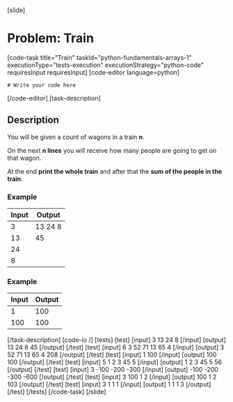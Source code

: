 [slide]
# Problem: Train
[code-task title="Train" taskId="python-fundamentals-arrays-1" executionType="tests-execution" executionStrategy="python-code" requiresInput requiresInput]
[code-editor language=python]
```
# Write your code here
```
[/code-editor]
[task-description]
## Description
You will be given a count of wagons in a train **n**. 

On the next **n lines** you will receive how many people are going to get on that wagon. 

At the end **print the whole train** and after that the **sum of the people in the train**.

### Example
| **Input** | **Output** |
| --- | --- |
| 3 | 13 24 8 |
| 13 | 45 |
| 24 | |
| 8 | |

### Example
| **Input** | **Output** |
| --- | --- |
| 1 | 100 |
| 100 | 100 |

[/task-description]
[code-io /]
[tests]
[test]
[input]
3
13
24
8
[/input]
[output]
13 24 8
45
[/output]
[/test]
[test]
[input]
6
3
52
71
13
65
4
[/input]
[output]
3 52 71 13 65 4
208
[/output]
[/test]
[test]
[input]
1
100
[/input]
[output]
100
100
[/output]
[/test]
[test]
[input]
5
1
2
3
45
5
[/input]
[output]
1 2 3 45 5
56
[/output]
[/test]
[test]
[input]
3
-100
-200
-300
[/input]
[output]
-100 -200 -300
-600
[/output]
[/test]
[test]
[input]
3
100
1
2
[/input]
[output]
100 1 2
103
[/output]
[/test]
[test]
[input]
3
1
1
1
[/input]
[output]
1 1 1
3
[/output]
[/test]
[/tests]
[/code-task]
[/slide]